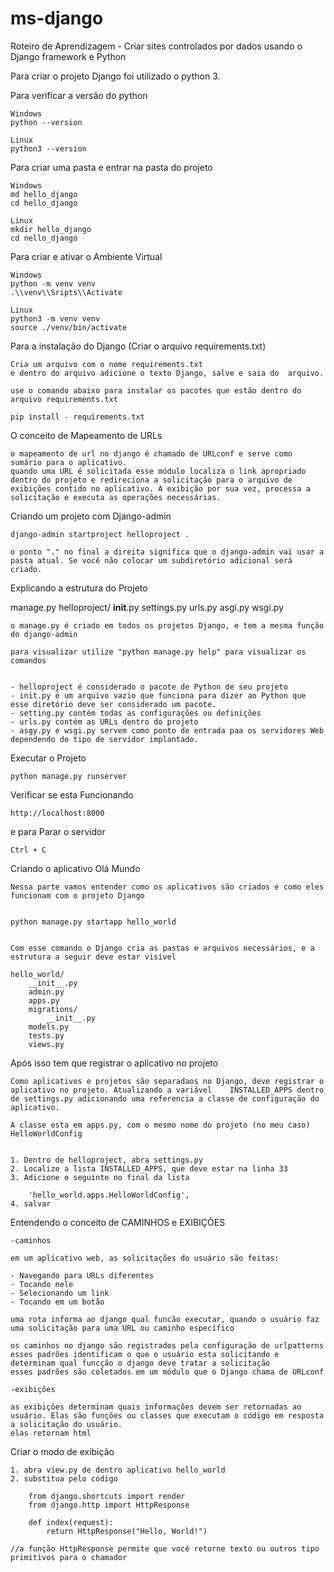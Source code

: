 # ms-django
 Roteiro de Aprendizagem - Criar sites controlados por dados usando o Django framework e Python

 Para criar o projeto Django foi utilizado o python 3.

 Para verificar a versão do python

    Windows
    python --version

    Linux
    python3 --version

Para criar uma pasta e entrar na pasta do projeto

    Windows
    md hello_django
    cd hello_django

    Linux
    mkdir hello_django
    cd nello_django

Para criar e ativar o Ambiente Virtual

    Windows
    python -m venv venv
    .\\venv\\Sripts\\Activate

    Linux
    python3 -m venv venv
    source ./venv/bin/activate

Para a instalação do Django (Criar o arquivo requirements.txt)

    Cria um arquivo com o nome requirements.txt
    e dentro do arquivo adicione o texto Django, salve e saia do  arquivo.

    use o comando abaixo para instalar os pacotes que estão dentro do arquivo requirements.txt

    pip install - requirements.txt



O conceito de Mapeamento de URLs

    o mapeamento de url no django é chamado de URLconf e serve como sumário para o aplicativo.
    quando uma URL é solicitada esse módulo localiza o link apropriado dentro do projeto e redireciona a solicitação para o arquivo de exibições contido no aplicativo. A exibição por sua vez, processa a solicitação e executa as operações necessárias.


Criando um projeto com Django-admin

    django-admin startproject helloproject .

    o ponto "." no final a direita significa que o django-admin vai usar a pasta atual. Se você não colocar um subdiretório adicional será criado.


Explicando a estrutura do Projeto

manage.py
helloproject/
    __init__.py
    settings.py
    urls.py
    asgi.py
    wsgi.py


    o manage.py é criado em todos os projetos Django, e tem a mesma função do django-admin

    para visualizar utilize "python manage.py help" para visualizar os comandos


    - helloproject é considerado o pacote de Python de seu projeto
    - init.py é um arquivo vazio que funciona para dizer ao Python que esse diretório deve ser considerado um pacote.
    - setting.py contém todas as configurações ou definições
    - urls.py contém as URLs dentro do projeto
    - asgy.py e wsgi.py servem como ponto de entrada paa os servidores Web dependendo do tipo de servidor implantado.

Executar o Projeto

    python manage.py runserver

Verificar se esta Funcionando

    http://localhost:8000

e para Parar o servidor

    Ctrl + C


Criando o aplicativo Olá Mundo

    Nessa parte vamos entender como os aplicativos são criados e como eles funcionam com o projeto Django


    python manage.py startapp hello_world


    Com esse comando o Django cria as pastas e arquivos necessários, e a estrutura a seguir deve estar visível

    hello_world/
        __init__.py
        admin.py
        apps.py
        migrations/
            __init__.py
        models.py
        tests.py
        views.py


Após isso tem que registrar o aplicativo no projeto

    Como aplicativos e projetos são separadaos no Django, deve registrar o aplicativo no projeto. Atualizando a variável    INSTALLED_APPS dentro de settings.py adicionando uma referencia a classe de configuração do aplicativo.

    A classe esta em apps.py, com o mesmo nome do projeto (no meu caso) HelloWorldConfig


    1. Dentro de helloproject, abra settings.py
    2. Localize a lista INSTALLED_APPS, que deve estar na linha 33
    3. Adicione o seguinte no final da lista

        'hello_world.apps.HelloWorldConfig',
    4. salvar


Entendendo o conceito de CAMINHOS e EXIBIÇÕES
    
    -caminhos
    
    em um aplicativo web, as solicitações do usuário são feitas:

    - Navegando para URLs diferentes
    - Tocando nele
    - Selecionando um link
    - Tocando em um botão

    uma rota informa ao django qual funcão executar, quando o usuário faz uma solicitação para uma URL ou caminho específico

    os caminhos no django são registrados pela configuração de urlpatterns
    esses padrões identificam o que o usuário esta solicitando e determinam qual funcção o django deve tratar a solicitação
    esses padrões são coletados em um módulo que o Django chama de URLconf

    -exibições

    as exibições determinam quais informações devem ser retornadas ao usuário. Elas são funções ou classes que executam o código em resposta a solicitação do usuário.
    elas retornam html


Criar o modo de exibição

    1. abra view.py de dentro aplicativo hello_world
    2. substitua pelo código

        from django.shortcuts import render
        from django.http import HttpResponse

        def index(request):
            return HttpResponse("Hello, World!")

    //a função HttpResponse permite que você retorne texto ou outros tipo primitivos para o chamador



